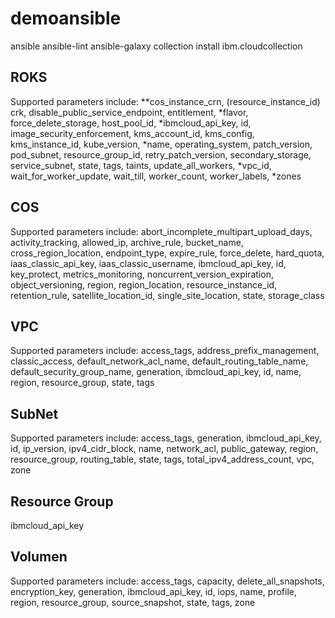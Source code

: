 # demoansible


ansible
ansible-lint
ansible-galaxy collection install ibm.cloudcollection


ROKS
------------------------------

Supported parameters include: 
**cos_instance_crn, (resource_instance_id) 
crk, 
disable_public_service_endpoint, 
entitlement, 
*flavor, 
force_delete_storage, 
host_pool_id, 
*ibmcloud_api_key, 
id, 
image_security_enforcement, 
kms_account_id, 
kms_config, 
kms_instance_id, 
kube_version, 
*name, 
operating_system, 
patch_version, 
pod_subnet, 
resource_group_id, 
retry_patch_version, 
secondary_storage, 
service_subnet, 
state, 
tags, 
taints, 
update_all_workers, 
*vpc_id, 
wait_for_worker_update, 
wait_till, 
worker_count, 
worker_labels, 
*zones


COS
---------------------------

Supported parameters include: 
abort_incomplete_multipart_upload_days, 
activity_tracking, 
allowed_ip, 
archive_rule, 
bucket_name, 
cross_region_location, 
endpoint_type, 
expire_rule, 
force_delete, 
hard_quota, 
iaas_classic_api_key, 
iaas_classic_username, 
ibmcloud_api_key, 
id, 
key_protect, 
metrics_monitoring, 
noncurrent_version_expiration, 
object_versioning, 
region, 
region_location, 
resource_instance_id, 
retention_rule, 
satellite_location_id, 
single_site_location, 
state, 
storage_class

VPC
--------------------------

Supported parameters include: 
access_tags, 
address_prefix_management, 
classic_access, 
default_network_acl_name, 
default_routing_table_name, 
default_security_group_name, 
generation, 
ibmcloud_api_key, 
id, 
name, 
region, 
resource_group, 
state, 
tags

SubNet
----------------------------

Supported parameters include: 
access_tags, generation, 
ibmcloud_api_key, 
id, ip_version, 
ipv4_cidr_block, 
name, 
network_acl, 
public_gateway, 
region, 
resource_group, 
routing_table, 
state, 
tags, 
total_ipv4_address_count, 
vpc, 
zone

Resource Group
-------------------------
ibmcloud_api_key



Volumen
-------------------------

Supported parameters include: 
access_tags, 
capacity, 
delete_all_snapshots, 
encryption_key, 
generation, 
ibmcloud_api_key, 
id, 
iops, 
name, 
profile, 
region, 
resource_group, 
source_snapshot, 
state, 
tags, 
zone